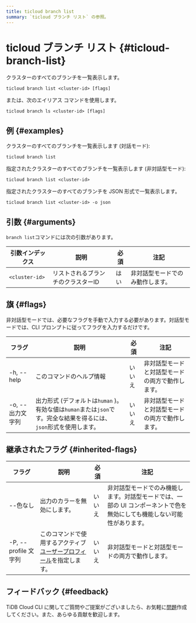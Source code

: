```yaml
---
title: ticloud branch list
summary: `ticloud ブランチ リスト` の参照。
---
```


# ticloud ブランチ リスト {#ticloud-branch-list}

クラスターのすべてのブランチを一覧表示します。

```shell
ticloud branch list <cluster-id> [flags]
```

または、次のエイリアス コマンドを使用します。

```shell
ticloud branch ls <cluster-id> [flags]
```

## 例 {#examples}

クラスターのすべてのブランチを一覧表示します (対話モード):

```shell
ticloud branch list
```

指定されたクラスターのすべてのブランチを一覧表示します (非対話型モード):

```shell
ticloud branch list <cluster-id>
```

指定されたクラスターのすべてのブランチを JSON 形式で一覧表示します。

```shell
ticloud branch list <cluster-id> -o json
```

## 引数 {#arguments}

`branch list`コマンドには次の引数があります。

| 引数インデックス       | 説明                 | 必須 | 注記               |
| -------------- | ------------------ | -- | ---------------- |
| `<cluster-id>` | リストされるブランチのクラスターID | はい | 非対話型モードでのみ動作します。 |

## 旗 {#flags}

非対話型モードでは、必要なフラグを手動で入力する必要があります。対話型モードでは、CLI プロンプトに従ってフラグを入力するだけです。

| フラグ         | 説明                                                                        | 必須  | 注記                       |
| ----------- | ------------------------------------------------------------------------- | --- | ------------------------ |
| -h, --help  | このコマンドのヘルプ情報                                                              | いいえ | 非対話型モードと対話型モードの両方で動作します。 |
| -o, --出力文字列 | 出力形式 (デフォルトは`human` )。有効な値は`human`または`json`です。完全な結果を得るには、 `json`形式を使用します。 | いいえ | 非対話型モードと対話型モードの両方で動作します。 |

## 継承されたフラグ {#inherited-flags}

| フラグ               | 説明                                                                             | 必須  | 注記                                                             |
| ----------------- | ------------------------------------------------------------------------------ | --- | -------------------------------------------------------------- |
| --色なし             | 出力のカラーを無効にします。                                                                 | いいえ | 非対話型モードでのみ機能します。対話型モードでは、一部の UI コンポーネントで色を無効にしても機能しない可能性があります。 |
| -P, --profile 文字列 | このコマンドで使用するアクティブ[ユーザープロフィール](/tidb-cloud/cli-reference.md#user-profile)を指定します。 | いいえ | 非対話型モードと対話型モードの両方で動作します。                                       |

## フィードバック {#feedback}

TiDB Cloud CLI に関してご質問やご提案がございましたら、お気軽に[問題](https://github.com/tidbcloud/tidbcloud-cli/issues/new/choose)作成してください。また、あらゆる貢献を歓迎します。

